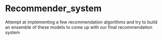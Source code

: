 # Recommender_system

Attempt at implementing a few recommendation algorithms and  try to build an ensemble of these models to come up with our final recommendation system
